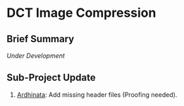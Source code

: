 # DCT Image Compression

## Brief Summary

_*Under Development*_

## Sub-Project Update

1. [Ardhinata](mailto:ardhinata.juari@gmail.com?Subject=Data%20Compression%20Repo): Add missing header files (Proofing needed).
